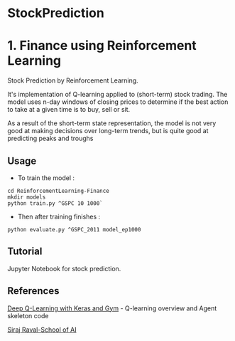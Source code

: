 # StockPrediction

# 1. Finance using Reinforcement Learning
Stock Prediction by Reinforcement Learning.

It's implementation of Q-learning applied to (short-term) stock trading. 
The model uses n-day windows of closing prices to determine if the best action to take at a given time is to buy, sell or sit.

As a result of the short-term state representation, the model is not very good at making decisions over long-term trends, but is quite good at predicting peaks and troughs
## Usage

- To train the model :   
```
cd ReinforcementLearning-Finance
mkdir models
python train.py ^GSPC 10 1000`
```
- Then after training finishes : 
```
python evaluate.py ^GSPC_2011 model_ep1000
```
## Tutorial 
Jupyter Notebook for stock prediction.

## References 
[Deep Q-Learning with Keras and Gym](https://keon.io/deep-q-learning/) - Q-learning overview and Agent skeleton code

[Siraj Raval-School of AI](https://www.theschool.ai/courses/move-37-course/)



